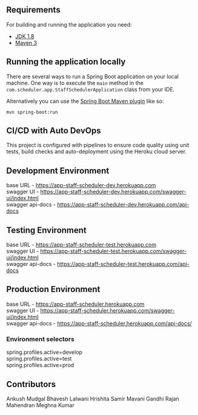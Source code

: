 ## Requirements

For building and running the application you need:

- [JDK 1.8](http://www.oracle.com/technetwork/java/javase/downloads/jdk8-downloads-2133151.html)
- [Maven 3](https://maven.apache.org)

## Running the application locally

There are several ways to run a Spring Boot application on your local machine. One way is to execute the `main` method in the `com.scheduler.app.StaffSchedulerApplication` class from your IDE.

Alternatively you can use the [Spring Boot Maven plugin](https://docs.spring.io/spring-boot/docs/current/reference/html/build-tool-plugins-maven-plugin.html) like so:

```shell
mvn spring-boot:run
```

## CI/CD with Auto DevOps
This project is configured with pipelines to ensure code quality using unit tests, build checks and auto-deployment using the Heroku cloud server.

## Development Environment 
base URL - https://app-staff-scheduler-dev.herokuapp.com  
swagger UI - https://app-staff-scheduler-dev.herokuapp.com/swagger-ui/index.html  
swagger api-docs - https://app-staff-scheduler-dev.herokuapp.com/api-docs

## Testing Environment
base URL - https://app-staff-scheduler-test.herokuapp.com  
swagger UI - https://app-staff-scheduler-test.herokuapp.com/swagger-ui/index.html  
swagger api-docs - https://app-staff-scheduler-test.herokuapp.com/api-docs

## Production Environment
base URL - https://app-staff-scheduler.herokuapp.com  
swagger UI - https://app-staff-scheduler.herokuapp.com/swagger-ui/index.html  
swagger api-docs - https://app-staff-scheduler.herokuapp.com/api-docs/

### Environment selectors
spring.profiles.active=develop  
spring.profiles.active=test  
spring.profiles.active=prod 

## Contributors
Ankush Mudgal
Bhavesh Lalwani
Hrishita Samir Mavani
Gandhi Rajan Mahendran
Meghna Kumar
